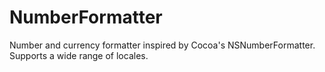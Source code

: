 # NumberFormatter
Number and currency formatter inspired by Cocoa's NSNumberFormatter. Supports a wide range of locales.  

